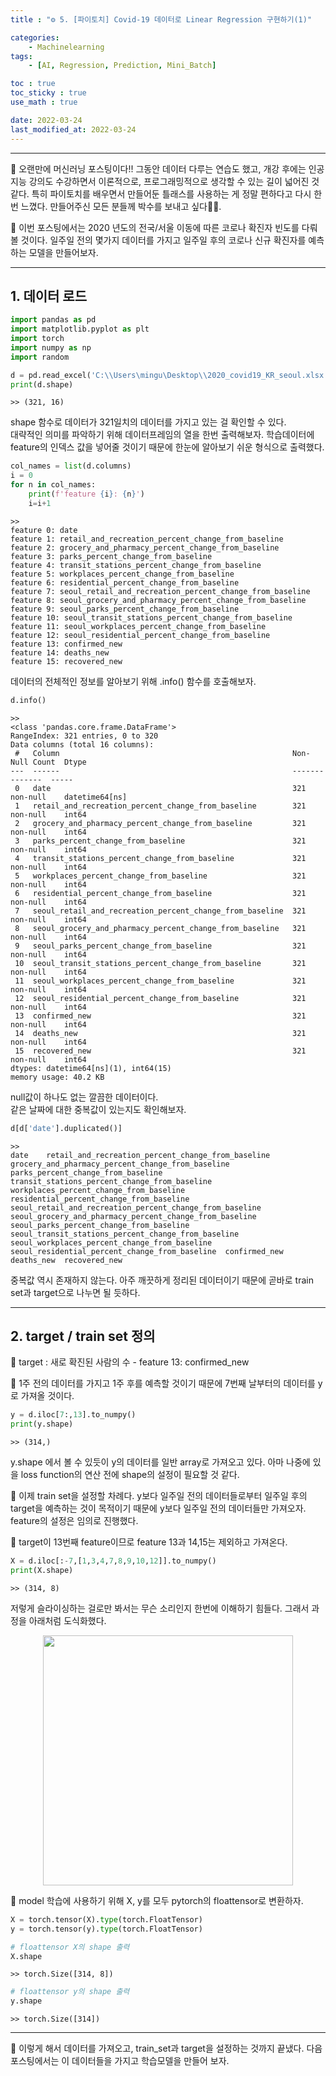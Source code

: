 ```yaml
---
title : "⚙ 5. [파이토치] Covid-19 데이터로 Linear Regression 구현하기(1)"

categories:
    - Machinelearning
tags:
    - [AI, Regression, Prediction, Mini_Batch]

toc : true
toc_sticky : true
use_math : true

date: 2022-03-24
last_modified_at: 2022-03-24
---  
```

* * *

🔨 오랜만에 머신러닝 포스팅이다!! 그동안 데이터 다루는 연습도 했고, 개강 후에는 인공지능 강의도 수강하면서 이론적으로, 프로그래밍적으로 생각할 수 있는 길이 넓어진 것 같다. 특히 파이토치를 배우면서 만들어둔 틀래스를 사용하는 게 정말 편하다고 다시 한번 느꼈다. 만들어주신 모든 분들께 박수를 보내고 싶다👏👏.  

🔨 이번 포스팅에서는 2020 년도의 전국/서울 이동에 따른 코로나 확진자 빈도를 다뤄볼 것이다. 일주일 전의 몇가지 데이터를 가지고 일주일 후의 코로나 신규 확진자를 예측하는 모델을 만들어보자.
* * *

## 1. 데이터 로드

```py
import pandas as pd
import matplotlib.pyplot as plt
import torch
import numpy as np
import random

d = pd.read_excel('C:\\Users\mingu\Desktop\\2020_covid19_KR_seoul.xlsx')
print(d.shape)
```
```
>> (321, 16)
```  

shape 함수로 데이터가 321일치의 데이터를 가지고 있는 걸 확인할 수 있다.  
대략적인 의미를 파악하기 위해 데이터프레임의 열을 한번 출력해보자. 학습데이터에 feature의 인덱스 값을 넣어줄 것이기 때문에 한눈에 알아보기 쉬운 형식으로 출력했다.  

```py
col_names = list(d.columns)
i = 0
for n in col_names:
    print(f'feature {i}: {n}')
    i=i+1
```
```
>>
feature 0: date
feature 1: retail_and_recreation_percent_change_from_baseline
feature 2: grocery_and_pharmacy_percent_change_from_baseline
feature 3: parks_percent_change_from_baseline
feature 4: transit_stations_percent_change_from_baseline
feature 5: workplaces_percent_change_from_baseline
feature 6: residential_percent_change_from_baseline
feature 7: seoul_retail_and_recreation_percent_change_from_baseline
feature 8: seoul_grocery_and_pharmacy_percent_change_from_baseline
feature 9: seoul_parks_percent_change_from_baseline
feature 10: seoul_transit_stations_percent_change_from_baseline
feature 11: seoul_workplaces_percent_change_from_baseline
feature 12: seoul_residential_percent_change_from_baseline
feature 13: confirmed_new
feature 14: deaths_new
feature 15: recovered_new
```  
데이터의 전체적인 정보를 알아보기 위해 .info() 함수를 호출해보자.  

```py
d.info()
```
```
>>
<class 'pandas.core.frame.DataFrame'>
RangeIndex: 321 entries, 0 to 320
Data columns (total 16 columns):
 #   Column                                                    Non-Null Count  Dtype         
---  ------                                                    --------------  -----         
 0   date                                                      321 non-null    datetime64[ns]
 1   retail_and_recreation_percent_change_from_baseline        321 non-null    int64         
 2   grocery_and_pharmacy_percent_change_from_baseline         321 non-null    int64         
 3   parks_percent_change_from_baseline                        321 non-null    int64         
 4   transit_stations_percent_change_from_baseline             321 non-null    int64         
 5   workplaces_percent_change_from_baseline                   321 non-null    int64         
 6   residential_percent_change_from_baseline                  321 non-null    int64         
 7   seoul_retail_and_recreation_percent_change_from_baseline  321 non-null    int64         
 8   seoul_grocery_and_pharmacy_percent_change_from_baseline   321 non-null    int64         
 9   seoul_parks_percent_change_from_baseline                  321 non-null    int64         
 10  seoul_transit_stations_percent_change_from_baseline       321 non-null    int64         
 11  seoul_workplaces_percent_change_from_baseline             321 non-null    int64         
 12  seoul_residential_percent_change_from_baseline            321 non-null    int64         
 13  confirmed_new                                             321 non-null    int64         
 14  deaths_new                                                321 non-null    int64         
 15  recovered_new                                             321 non-null    int64         
dtypes: datetime64[ns](1), int64(15)
memory usage: 40.2 KB
```  

null값이 하나도 없는 깔끔한 데이터이다.  
같은 날짜에 대한 중복값이 있는지도 확인해보자.  

```py
d[d['date'].duplicated()]
```
```
>>
date	retail_and_recreation_percent_change_from_baseline	grocery_and_pharmacy_percent_change_from_baseline	parks_percent_change_from_baseline	transit_stations_percent_change_from_baseline	workplaces_percent_change_from_baseline	residential_percent_change_from_baseline	seoul_retail_and_recreation_percent_change_from_baseline	seoul_grocery_and_pharmacy_percent_change_from_baseline	seoul_parks_percent_change_from_baseline	seoul_transit_stations_percent_change_from_baseline	seoul_workplaces_percent_change_from_baseline	seoul_residential_percent_change_from_baseline	confirmed_new	deaths_new	recovered_new
```  

중복값 역시 존재하지 않는다. 아주 깨끗하게 정리된 데이터이기 때문에 곧바로 train set과 target으로 나누면 될 듯하다.


* * *
## 2. target / train set 정의  

🔨 <a>target</a> : 새로 확진된 사람의 수 - feature 13: confirmed_new  

🔨 1주 전의 데이터를 가지고 1주 후를 예측할 것이기 때문에 7번째 날부터의 데이터를 y로 가져올 것이다.  

```py
y = d.iloc[7:,13].to_numpy()
print(y.shape)
```
```
>> (314,)
```  

y.shape 에서 볼 수 있듯이 y의 데이터를 일반 array로 가져오고 있다. 아마 나중에 있을 loss function의 연산 전에 shape의 설정이 필요할 것 같다.  

🔨 이제 train set을 설정할 차례다. y보다 일주일 전의 데이터들로부터 일주일 후의 target을 예측하는 것이 목적이기 때문에 y보다 일주일 전의 데이터들만 가져오자. feature의 설정은 임의로 진행했다.  

🔨 target이 13번째 feature이므로 feature 13과 14,15는 제외하고 가져온다.  

```py
X = d.iloc[:-7,[1,3,4,7,8,9,10,12]].to_numpy()
print(X.shape)
```
```
>> (314, 8)
```  

저렇게 슬라이싱하는 걸로만 봐서는 무슨 소리인지 한번에 이해하기 힘들다. 그래서 과정을 아래처럼 도식화했다.

<p align="center"><img src="https://user-images.githubusercontent.com/65170165/159910754-3fb0b82a-a93d-4da5-b336-79e6dc04d9df.png" width="400" /></p>  
  

🔨 model 학습에 사용하기 위해 X, y를 모두 pytorch의 floattensor로 변환하자.  

```py
X = torch.tensor(X).type(torch.FloatTensor)
y = torch.tensor(y).type(torch.FloatTensor)
```
```py
# floattensor X의 shape 출력
X.shape
```
```
>> torch.Size([314, 8])
```
```py
# floattensor y의 shape 출력
y.shape
```
```
>> torch.Size([314])
```  
* * *
🔨 이렇게 해서 데이터를 가져오고, train_set과 target을 설정하는 것까지 끝냈다. 다음 포스팅에서는 이 데이터들을 가지고 학습모델을 만들어 보자.
